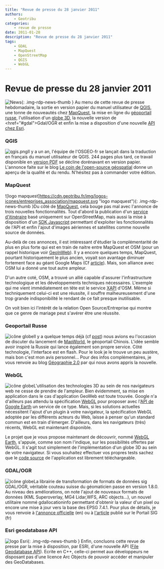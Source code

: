 ```yaml
---
title: "Revue de presse du 28 janvier 2011"
authors:
    - Geotribu
categories:
    - revue de presse
date: 2011-01-28
description: "Revue de presse du 28 janvier 2011"
tags:
    - GDAL
    - MapQuest
    - OpenStreetMap
    - QGIS
    - WebGL
---
```


# Revue de presse du 28 janvier 2011

![News](https://cdn.geotribu.fr/img/internal/icons-rdp-news/news.png "Icône news générique"){: .img-rdp-news-thumb }
Au menu de cette revue de presse hebdomadaire, la sortie en version papier du manuel utilisateur de [QGIS](#qgis), une tonne de nouveautés chez [MapQuest](#mapquest), la mise en ligne du [géoportail russe](#russe), l'utilisation d'un [globe 3D](#webgl), la nouvelle version de <href="#gdal">Gdal/OGR et enfin la mise a disposition d'une nouvelle [API chez Esri](#esri).

### QGIS

![qgis.png](https://cdn.geotribu.fr/img/logos-icones/logiciels_librairies/qgis.png)Il y a un an, l'équipe de l'OSGEO-fr se lançait dans la traduction en français du manuel utilisateur de QGIS. 244 pages plus tard, ce travail disponible en [version PDF](https://www.qgis.org/fr/documentation/manuels.html) se décline dorénavant en version papier. L'annonce faite sur le blog [Le coin de l'open-source géospatial](http://georezo.net/blog/geolibre/2011/01/22/manuel-utilisateur-qgis-au-format-papier-et-en-francais/) donne un aperçu de la qualité et du rendu. N'hésitez pas à commander votre édition.

### MapQuest

![logo mapquest]<https://cdn.geotribu.fr/img/logos-icones/entreprises_association/mapquest.svg> "logo mapquest"){: .img-rdp-news-thumb }Du côté de [MapQuest](http://devblog.mapquest.com/2011/01/26/open-guidancejavascript-sdkaerial-tiles-yes-please/), cela bouge pas mal avec l'annonce de trois nouvelles fonctionnalités. Tout d'abord la publication d'un [service d'itinéraire](http://open.mapquestapi.com/guidance/) basé uniquement sur OpenStreetMap, mais aussi la mise à disposition d'un [SDK Javascript](http://open.mapquestapi.com/sdk/js/v6.1.0/) permettant d'exploiter les fonctionnalités de l'API et enfin l'ajout d'images aériennes et satellites comme nouvelle source de données.

 Au-delà de ces annonces, il est intéressant d'étudier la complémentarité de plus en plus forte qui est en train de naitre entre MapQuest et OSM (pour un rappel historique voir [GeoInWeb](http://www.geoinweb.com/2010/07/10/mapquest-voit-son-avenir-avec-openstreetmap/)). Il y a encore quelques temps, MapQuest, pourtant historiquement le plus ancien, voyait son avantage diminuer fortement face au géant Google Maps (Cf [article](http://media.baliz-geospatial.com/fr/blogue/mapquest-vs-google-maps-collision-inevitable-sur-graphiques)). Mais, son alliance avec OSM lui a donné une tout autre ampleur.

 D'un autre coté, OSM, a trouvé un allié capable d'assurer l'infrastructure technologique et les développements techniques nécessaires. L'exemple qui me vient immédiatement en tête est le service [XAPI](https://wiki.openstreetmap.org/wiki/Xapi) d'OSM. Même si techniquement celui-ci est une réussite, il souffre malheureusement d'une trop grande indisponibilité le rendant de ce fait presque inutilisable.

 On voit bien ici l’intérêt de la relation Open Source/Entreprise qui montre que ce genre de mariage peut s'avérer être une réussite.

### Geoportail Russe

![icône globe](https://cdn.geotribu.fr/img/internal/icons-rdp-news/world.png)Il y a quelque temps déjà (cf [post](http://geotribu.net/node/303)) nous avions eu l'occasion de discuter du lancement de [MapWorld](http://www.tianditu.cn/map/index.jsp), le géoportail Chinois. L'idée semble avoir inspiré la Russie qui lance également son propre service. Côté technologie, l'interface est en flash. Pour le look je le trouve un peu austère, mais bon c'est mon avis personnel... Pour des infos complémentaires, je vous renvoie au blog [Géographie 2.0](http://geographie2point0.wordpress.com/2011/01/20/geoportail-russe/) par qui nous avons appris la nouvelle.

### WebGL

![icône globe](https://cdn.geotribu.fr/img/internal/icons-rdp-news/world.png)L'utilisation des technologies 3D au sein de nos navigateurs web ne cesse de prendre de l'ampleur. Bien évidemment, sa mise en application dans le cas d'application GeoWeb est toute trouvée. Google n'a d'ailleurs pas attendu la spécification [WebGL](https://fr.wikipedia.org/wiki/WebGL) pour proposer avec l'[API de Google Earth](http://code.google.com/apis/earth/) un service de ce type. Mais, si les solutions actuelles nécessitent l'ajout d'un plugin à votre navigateur, la spécification WebGL adoptée par les différents acteurs du Web, laisse à penser qu'un standard commun est en train d'émerger. D'ailleurs, dans les navigateurs (très) récents, WebGL est maintenant disponible.

 Le projet que je vous propose maintenant de découvrir, nommé [WebGL Earth](http://www.webglearth.com/upgrade.html), s'appuie, comme son nom l'indique, sur les possibilités offertes par WebGL. Il s'agit tout simplement de l'implémentation d'un globe 3D au sein de votre navigateur. Si vous souhaitez effectuer vos propres tests sachez que le [code source](http://code.google.com/p/webglearth/) de l'application est librement téléchargeable.

### GDAL/OGR

![icône globe](https://cdn.geotribu.fr/img/internal/icons-rdp-news/world.png)La librairie de transformation de formats de données sig GDAL/OGR, véritable couteau suisse du géomaticien passe en version 1.8.0. Au niveau des améliorations, on note l'ajout de nouveaux formats de données (KML Superoverlay, MG4 Lidar,WFS, ARC objects...), un nouvel utilitaire nommé gdallocationinfo permettant d'obtenir la valeur d'un pixel ou encore une mise à jour vers la base des EPSG 7.4.1. Pour plus de détails, je vous renvoie à [l'annonce officielle](http://www.osgeo.org/node/1135) (en) ou à [l'article](http://www.portailsig.org/content/sortie-de-gdalogr-180) publié sur le Portail SIG (fr)

### Esri geodatabase API

![logo Esri](https://cdn.geotribu.fr/img/logos-icones/entreprises_association/esri.jpg "logo ESRI"){: .img-rdp-news-thumb }
Enfin, concluons cette revue de presse par la mise à disposition, par ESRI, d'une nouvelle API ([File Geodatabase API](http://resources.arcgis.com/content/geodatabases/10.0/file-gdb-api)). Ecrite en C++, celle-ci permet aux développeurs ne disposant pas d'une licence Arc Objects de pouvoir accéder et manipuler des GeoDatabases.

